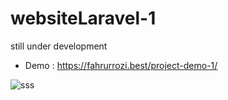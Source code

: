 # websiteLaravel-1
still under development

- Demo : https://fahrurrozi.best/project-demo-1/

![sss](https://user-images.githubusercontent.com/56873379/70125174-efb2a300-16a8-11ea-931e-21609d9c11d8.PNG)
